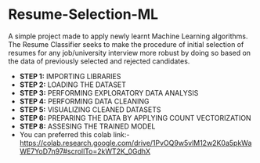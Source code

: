 # Resume-Selection-ML
A simple project made to apply newly learnt Machine Learning algorithms.
The Resume Classifier seeks to make the procedure of initial selection of 
resumes for any job/university interview more robust by doing so based on
the data of previously selected and rejected candidates.


* **STEP 1:** IMPORTING LIBRARIES
* **STEP 2:** LOADING THE DATASET
* **STEP 3:** PERFORMING EXPLORATORY DATA ANALYSIS
* **STEP 4:** PERFORMING DATA CLEANING
* **STEP 5:** VISUALIZING CLEANED DATASETS
* **STEP 6:** PREPARING THE DATA BY APPLYING COUNT VECTORIZATION
* **STEP 8:** ASSESING THE TRAINED MODEL
* You can preferred this colab link:- https://colab.research.google.com/drive/1PvOQ9w5vlM12w2K0a5pkWaWE7YoD7n97#scrollTo=2kWT2K_0GdhX
